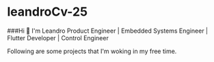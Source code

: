 # leandroCv-25
###Hi 👋
I'm Leandro
Product Engineer | Embedded Systems Engineer | Flutter Developer | Control Engineer

Following are some projects that I'm woking in my free time.
